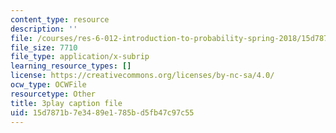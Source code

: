 ```yaml
---
content_type: resource
description: ''
file: /courses/res-6-012-introduction-to-probability-spring-2018/15d7871b7e3489e1785bd5fb47c97c55_v5fOm80VAnc.srt
file_size: 7710
file_type: application/x-subrip
learning_resource_types: []
license: https://creativecommons.org/licenses/by-nc-sa/4.0/
ocw_type: OCWFile
resourcetype: Other
title: 3play caption file
uid: 15d7871b-7e34-89e1-785b-d5fb47c97c55
---
```

